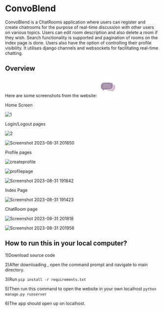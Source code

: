 # ConvoBlend

ConvoBlend is a ChatRooms application where users can register and create chatrooms for the purpose of real-time discussion with other users on various topics. Users can edit room description and also delete a room if they wish. Search functionality is supported and pagination of rooms on the index page is done. Users also have the option of controlling their profile visibility. 
It utilises django channels and websockets for facilitating real-time chatting.  
 
## Overview
 
Here are some screenshots from the website:
![a](https://github.com/s0ur-oranges/convoblend/blob/main/static/images/11951077-removebg-preview.png)



Home Screen



![1](https://github.com/s0ur-oranges/convoblend/assets/91944643/34baeb2c-45cd-4024-90e1-cf72bda53c0e)




Login/Logout pages

![2](https://github.com/s0ur-oranges/convoblend/assets/91944643/ebf77341-9d4b-4cd8-9fa6-2734e9c714e1)

![Screenshot 2023-08-31 201650](https://github.com/s0ur-oranges/convoblend/assets/91944643/3c0b4fc6-7234-41ba-8b61-502fdd99634e)





Profile pages

![createprofile](https://github.com/s0ur-oranges/convoblend/assets/91944643/009be3f0-d289-4db6-9304-5a0f423111ff)


![profilepage](https://github.com/s0ur-oranges/convoblend/assets/91944643/c9a3e33b-14e9-458a-a17e-3e7f67703482)


![Screenshot 2023-08-31 191842](https://github.com/s0ur-oranges/convoblend/assets/91944643/00864358-42e7-4608-8f39-7b893311f66a)




Index Page

![Screenshot 2023-08-31 191423](https://github.com/s0ur-oranges/convoblend/assets/91944643/80812ea6-e30d-4525-a085-526f65efaf94)



ChatRoom page


![Screenshot 2023-08-31 201818](https://github.com/s0ur-oranges/convoblend/assets/91944643/547b1486-ee07-46c6-bab4-e66b4c1c57ba)


![Screenshot 2023-08-31 201956](https://github.com/s0ur-oranges/convoblend/assets/91944643/56e272c2-758d-4fcc-8ee4-d2413d75de9b)







 



## How to run this in your local computer?



1)Download source code

2)After downloading , open the command prompt and navigate to main directory.

3)Run 
``` pip install -r requirements.txt ```

5)Then run this command to open the website in your own localhost
```python manage.py runserver```

6)The app should open up on localhost.



